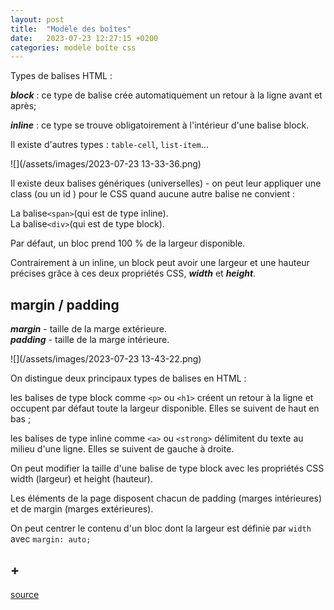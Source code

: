 ```yaml
---
layout: post
title:  "Modèle des boîtes"
date:   2023-07-23 12:27:15 +0200
categories: modèle boîte css
---
```


Types de balises HTML :

***block*** : ce type de balise crée automatiquement un retour à la ligne avant et après; 

***inline*** : ce type se trouve obligatoirement à l'intérieur d'une balise block. 

Il existe d'autres types : `table-cell`, `list-item`...

![](/assets/images/2023-07-23 13-33-36.png)

Il existe deux balises génériques (universelles) - on peut leur appliquer une  class  (ou un  id  ) pour le CSS quand aucune autre balise ne convient : 

La balise`<span>`(qui est de type inline).  
La balise`<div>`(qui est de type block).

Par défaut, un bloc prend 100 % de la largeur disponible.

Contrairement à un inline, un block peut avoir une largeur et une hauteur précises grâce à ces deux propriétés CSS, ***width*** et ***height***.

## margin / padding

***margin*** - taille de la marge extérieure.  
***padding*** - taille de la marge intérieure.

![](/assets/images/2023-07-23 13-43-22.png)

On distingue deux principaux types de balises en HTML :

les balises de type  block  comme `<p>` ou `<h1>` créent un retour à la ligne et occupent par défaut toute la largeur disponible. Elles se suivent de haut en bas ;

les balises de type  inline  comme `<a>` ou `<strong>` délimitent du texte au milieu d'une ligne. Elles se suivent de gauche à droite.

On peut modifier la taille d'une balise de type block  avec les propriétés CSS  width (largeur) et  height (hauteur).

Les éléments de la page disposent chacun de padding (marges intérieures) et de margin (marges extérieures).

On peut centrer le contenu d'un bloc dont la largeur est définie par `width` avec `margin: auto;`

## +

[source](https://openclassrooms.com/fr/courses/1603881-creez-votre-site-web-avec-html5-et-css3/8061365-decouvrez-le-modele-des-boites)